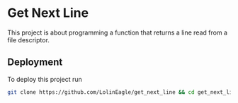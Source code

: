 # Get Next Line
This project is about programming a function that returns a line read from a file descriptor.

## Deployment
To deploy this project run
```bash
git clone https://github.com/LolinEagle/get_next_line && cd get_next_line/test && make debug
```
